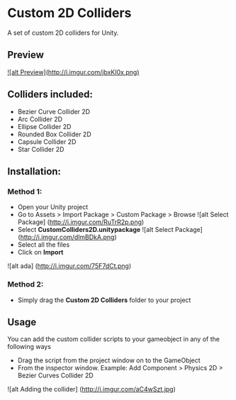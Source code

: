 # Custom 2D Colliders
A set of custom 2D colliders for Unity.

## Preview
<a href="https://www.youtube.com/watch?v=v6FlvXqluYA" target="_blank">
![alt Preview](http://i.imgur.com/jbxKI0x.png)
</a>

## Colliders included:
* Bezier Curve Collider 2D
* Arc Collider 2D
* Ellipse Collider 2D
* Rounded Box Collider 2D
* Capsule Collider 2D
* Star Collider 2D


## Installation:
### Method 1:

- Open your Unity project
- Go to Assets > Import Package > Custom Package > Browse ![alt Select Package] (http://i.imgur.com/RuTrR2p.png)
- Select **CustomColliders2D.unitypackage** ![alt Select Package] (http://i.imgur.com/dlmBDkA.png)
- Select all the files
- Click on **Import** 
 
![alt ada] (http://i.imgur.com/75F7dCt.png)


### Method 2:

- Simply drag the **Custom 2D Colliders** folder to your project

## Usage

You can add the custom collider scripts to your gameobject in any of the following ways

- Drag the script from the project window on to the GameObject
- From the inspector window. Example: Add Component > Physics 2D > Bezier Curves Collider 2D

![alt Adding the collider] (http://i.imgur.com/aC4wSzt.jpg)
